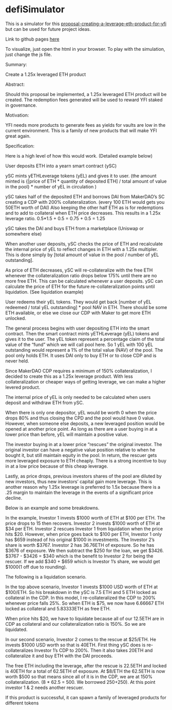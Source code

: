 # defiSimulator

This is a simulator for this [proposal-creating-a-leverage-eth-product-for-yfi](https://gov.yearn.finance/t/proposal-creating-a-leverage-eth-product-for-yfi/7017/15) but can be used for future project ideas.

Link to github pages [here](https://byolocry.github.io/defiSimulator)

To visualize, just open the html in your browser. To play with the simulation, just change the js file.

Summary:

Create a 1.25x leveraged ETH product

Abstract:

Should this proposal be implemented, a 1.25x leveraged ETH product will be created. The redemption fees generated will be used to reward YFI staked in governance.

Motivation:

YFI needs more products to generate fees as yields for vaults are low in the current environment. This is a family of new products that will make YFI great again.

Specification:

Here is a high level of how this would work. (Detailed example below)

User deposits ETH into a yearn smart contract (ySC)

ySC mints yETHLeverage tokens (yEL) and gives it to user. (the amount minted is {[price of ETH * quantity of deposited ETH] / total amount of value in the pool} * number of yEL in circulation )

ySC takes half of the deposited ETH and borrows DAI from MakerDAO’s SC creating a CDP with 200% collateralization. (every 100 ETH would gets you 50ETH worth of DAI) Also keeping the other half ETH as is for redemptions and to add to collateral when ETH price decreases. This results in a 1.25x leverage ratio. 0.5*1.5 + 0.5 = 0.75 + 0.5 = 1.25

ySC takes the DAI and buys ETH from a marketplace (Uniswap or somewhere else)

When another user deposits, ySC checks the price of ETH and recalculate the internal price of yEL to reflect changes in ETH with a 1.25x multipler. This is done simply by [total amount of value in the pool / number of yEL outstanding].

As price of ETH decreases, ySC will re-collateralize with the free ETH whenever the collateralization ratio drops below 175% until there are no more free ETH. This can be calculated whenever a user deposits. ySC can calculate the price of ETH for the future re-collateralization points until liquidation. (See liquidation example)

User redeems their yEL tokens. They would get back [number of yEL redeemed / total yEL outstanding] * pool NAV in ETH. There should be some ETH available, or else we close our CDP with Maker to get more ETH unlocked.

The general process begins with user depositing ETH into the smart contract. Then the smart contract mints yETHLeverage (yEL) tokens and gives it to the user. The yEL token represent a percentage claim of the total value of the “fund” which we will call pool here. So 1 yEL with 100 yEL outstanding would represent a 1% of the total value (NAV) of the pool. The pool only holds ETH. It uses DAI only to buy ETH or to close CDP and is never held.

Since MakerDAO CDP requires a minimum of 150% collateralization, I decided to create this as a 1.25x leverage product. With less collateralization or cheaper ways of getting leverage, we can make a higher levered product.

The internal price of yEL is only needed to be calculated when users deposit and withdraw ETH from ySC.

When there is only one depositor, yEL would be worth 0 when the price drops 80% and thus closing the CPD and the pool would have 0 value. However, when someone else deposits, a new leveraged position would be opened at another price point. As long as there are a user buying in at a lower price than before, yEL will maintain a positive value.

The investor buying in at a lower price “rescues” the original investor. The original investor can have a negative value position relative to when he bought it, but still maintain equity in the pool. In return, the rescuer gets more leveraged exposure to ETH cheaply. There is a strong incentive to buy in at a low price because of this cheap leverage.

Lastly, as price drops, previous investors shares of the pool are diluted by new investors, thus new investors’ capital gain more leverage. This is another reason why 1.25x leverage is preferred to 1.5x because there is a .25 margin to maintain the leverage in the events of a significant price decline.

Below is an example and some breakdowns.



In the example, Investor 1 invests $1000 worth of ETH at $100 per ETH. The price drops to 15 then recovers. Investor 2 invests $1000 worth of ETH at $34 per ETH. Investor 2 rescues Investor 1 from liquidation when the price hits $20. However, when price goes back to $100 per ETH, Investor 1 only has $659 instead of his original $1000 in investments. The Investor 2’s share is worth $3767. Investor 2 has 36.76ETH of exposure. So he has $3676 of exposure. We then subtract the $250 for the loan, we get $3426. $3767 - $3426 = $340 which is the benefit to Investor 2 for being the rescuer. If we add $340 + $659 which is Investor 1’s share, we would get $1000(1 off due to rounding).

The following is a liquidation scenario.



In the top above scenario, Investor 1 invests $1000 USD worth of ETH at $100/ETH. So his breakdown in the ySC is 7.5 ETH and 5 ETH locked as collateral in the CDP. In this model, I re-collateralized the CDP to 200% whenever price falls 25%. So when ETH is $75, we now have 6.66667 ETH locked as collateral and 5.83333ETH as free ETH.

When price hits $20, we have to liquidate because all of our 12.5ETH are in CDP as collateral and our collateralization ratio is 150%. So we are liquidated.

In our second scenario, Investor 2 comes to the rescue at $25/ETH. He invests $1000 USD worth so that is 40ETH. First thing ySC does is re-collateralizes Investor 1’s CDP to 200%. Then it also takes 20ETH and collateralize it and buy ETH with the DAI proceeds.

The free ETH including the leverage, after the rescue is 22.5ETH and locked is 40ETH for a total of 62.5ETH of exposure. At $8/ETH the 62.5ETH is now worth $500 so that means since all of it is in the CDP, we are at 150% collateralization. (8 * 62.5 = 500. We borrowed $250+$250). At this point investor 1 & 2 needs another rescuer.

If this product is successful, it can spawn a family of leveraged products for different tokens

